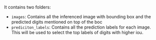 It contains two folders:
- `images`: Contains all the inferenced image with bounding box and the predicted digits mentioned on top of the boc
- `prediciton_labels`: Contains all the prediction labels for each image. This will be used to select the top labels of digits with higher iou.
